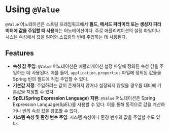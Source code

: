 # Using `@Value`

`@Value` 어노테이션은 스프링 프레임워크에서 **필드, 메서드 파라미터 또는 생성자 파라미터에 값을 주입할 때 사용**하는 어노테이션이다. 주로 애플리케이션의 설정 파일이나 시스템 속성에서 값을 읽어와 스프링의 빈에 주입하는 데 사용된다.

## Features

- **속성 값 주입**: `@Value` 어노테이션은 애플리케이션 설정 파일에 정의된 속성 값을 주입하는 데 사용된다. 예를 들어, `application.properties` 파일에 정의된 값들을 Spring 빈의 필드에 직접 주입할 수 있다.
- **기본값 지정**: 주입하려는 값이 존재하지 않거나 설정되지 않았을 경우를 대비해 기본값을 지정할 수 있다.
- **SpEL(Spring Expression Language) 지원**: `@Value` 어노테이션은 Spring Expression Language(SpEL)를 사용할 수 있다. 이를 통해 동적으로 값을 계산하거나 빈의 속성 값을 참조할 수 있다.
- **시스템 속성 및 환경 변수 주입**: 시스템 속성이나 환경 변수의 값을 주입할 수도 있다.